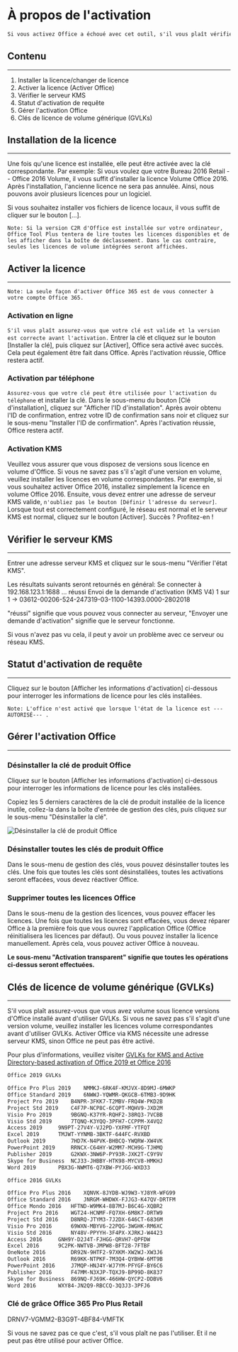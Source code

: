 # À propos de l'activation

```txt
Si vous activez Office a échoué avec cet outil, s'il vous plaît vérifier votre opération d'abord (Il ya des étapes dans les instructions ci-dessous). Si le problème existe toujours, s'il vous plaît essayer de vérifier votre système d'exploitation. Après l'activation réussie, tout est prêt à partir.
```

## Contenu

---

1. Installer la licence/changer de licence
2. Activer la licence (Activer Office)
3. Vérifier le serveur KMS
4. Statut d'activation de requête
5. Gérer l'activation Office
6. Clés de licence de volume générique (GVLKs)

## Installation de la licence

---

Une fois qu'une licence est installée, elle peut être activée avec la clé correspondante.
Par exemple: Si vous voulez que votre Bureau 2016 Retail -- Office 2016 Volume, il vous suffit d'installer la licence Volume Office 2016.
Après l'installation, l'ancienne licence ne sera pas annulée. Ainsi, nous pouvons avoir plusieurs licences pour un logiciel.

Si vous souhaitez installer vos fichiers de licence locaux, il vous suffit de cliquer sur le bouton [...].

`Note: Si la version C2R d'Office est installée sur votre ordinateur, Office Tool Plus tentera de lire toutes les licences disponibles et de les afficher dans la boîte de déclassement. Dans le cas contraire, seules les licences de volume intégrées seront affichées.`

## Activer la licence

---

`Note: La seule façon d'activer Office 365 est de vous connecter à votre compte Office 365.`

### Activation en ligne

`S'il vous plaît assurez-vous que votre clé est valide et la version est correcte avant l'activation.` Entrer la clé et cliquez sur le bouton [Installer la clé], puis cliquez sur [Activer], Office sera activé avec succès. Cela peut également être fait dans Office.
Après l'activation réussie, Office restera actif.

### Activation par téléphone

`Assurez-vous que votre clé peut être utilisée pour l'activation du téléphone` et installer la clé. Dans le sous-menu du bouton [Clé d'installation], cliquez sur "Afficher l'ID d'installation". Après avoir obtenu l'ID de confirmation, entrez votre ID de confirmation sans noir et cliquez sur le sous-menu "Installer l'ID de confirmation".
Après l'activation réussie, Office restera actif.

### Activation KMS

Veuillez vous assurer que vous disposez de versions sous licence en volume d'Office. Si vous ne savez pas s'il s'agit d'une version en volume, veuillez installer les licences en volume correspondantes. Par exemple, si vous souhaitez activer Office 2016, installez simplement la licence en volume Office 2016. Ensuite, vous devez entrer une adresse de serveur KMS valide, `n'oubliez pas le bouton [Définir l'adresse du serveur]`. Lorsque tout est correctement configuré, le réseau est normal et le serveur KMS est normal, cliquez sur le bouton [Activer]. Succès ? Profitez-en !

## Vérifier le serveur KMS

---

Entrer une adresse serveur KMS et cliquez sur le sous-menu "Vérifier l'état KMS".

Les résultats suivants seront retournés en général:
Se connecter à 192.168.123.1:1688 ... réussi
Envoi de la demande d'activation (KMS V4) 1 sur 1  -> 03612-00206-524-247319-03-1100-14393.0000-2802018

"réussi" signifie que vous pouvez vous connecter au serveur, "Envoyer une demande d'activation" signifie que le serveur fonctionne.

Si vous n'avez pas vu cela, il peut y avoir un problème avec ce serveur ou réseau KMS.

## Statut d'activation de requête

---

Cliquez sur le bouton [Afficher les informations d'activation] ci-dessous pour interroger les informations de licence pour les clés installées.

`Note: L'office n'est activé que lorsque l'état de la licence est ---AUTORISÉ--- .`

## Gérer l'activation Office

---

### Désinstaller la clé de produit Office

Cliquez sur le bouton [Afficher les informations d'activation] ci-dessous pour interroger les informations de licence pour les clés installées.

Copiez les 5 derniers caractères de la clé de produit installée de la licence inutile, collez-la dans la boîte d'entrée de gestion des clés, puis cliquez sur le sous-menu "Désinstaller la clé".

![Désinstaller la clé de produit Office](https://server.coolhub.top/OfficeTool/images/en-us/UninstallKey.png)

### Désinstaller toutes les clés de produit Office

Dans le sous-menu de gestion des clés, vous pouvez désinstaller toutes les clés.
Une fois que toutes les clés sont désinstallées, toutes les activations seront effacées, vous devez réactiver Office.

### Supprimer toutes les licences Office

Dans le sous-menu de la gestion des licences, vous pouvez effacer les licences.
Une fois que toutes les licences sont effacées, vous devez réparer Office à la première fois que vous ouvrez l'application Office (Office réinitialisera les licences par défaut).
Ou vous pouvez installer la licence manuellement. Après cela, vous pouvez activer Office à nouveau.

**Le sous-menu "Activation transparent" signifie que toutes les opérations ci-dessus seront effectuées.**

## Clés de licence de volume générique (GVLKs)

---

S'il vous plaît assurez-vous que vous avez volume sous licence versions d'Office installé avant d'utiliser GVLKs.
Si vous ne savez pas s'il s'agit d'une version volume, veuillez installer les licences volume correspondantes avant d'utiliser GVLKs.
Activer Office via KMS nécessite une adresse serveur KMS, sinon Office ne peut pas être activé.

Pour plus d'informations, veuillez visiter [GVLKs for KMS and Active Directory-based activation of Office 2019 et Office 2016](https://docs.microsoft.com/fr-fr/DeployOffice/vlactivation/gvlks)

```txt
Office 2019 GVLKs

Office Pro Plus 2019	NMMKJ-6RK4F-KMJVX-8D9MJ-6MWKP
Office Standard 2019	6NWWJ-YQWMR-QKGCB-6TMB3-9D9HK
Project Pro 2019	B4NPR-3FKK7-T2MBV-FRQ4W-PKD2B
Project Std 2019	C4F7P-NCP8C-6CQPT-MQHV9-JXD2M
Visio Pro 2019		9BGNQ-K37YR-RQHF2-38RQ3-7VCBB
Visio Std 2019		7TQNQ-K3YQQ-3PFH7-CCPPM-X4VQ2
Access 2019		9N9PT-27V4Y-VJ2PD-YXFMF-YTFQT
Excel 2019		TMJWT-YYNMB-3BKTF-644FC-RVXBD
Outlook 2019		7HD7K-N4PVK-BHBCQ-YWQRW-XW4VK
PowerPoint 2019		RRNCX-C64HY-W2MM7-MCH9G-TJHMQ
Publisher 2019		G2KWX-3NW6P-PY93R-JXK2T-C9Y9V
Skype for Business	NCJ33-JHBBY-HTK98-MYCV8-HMKHJ
Word 2019		PBX3G-NWMT6-Q7XBW-PYJGG-WXD33

Office 2016 GVLKs

Office Pro Plus 2016	XQNVK-8JYDB-WJ9W3-YJ8YR-WFG99
Office Standard 2016	JNRGM-WHDWX-FJJG3-K47QV-DRTFM
Office Mondo 2016	HFTND-W9MK4-8B7MJ-B6C4G-XQBR2
Project Pro 2016	WGT24-HCNMF-FQ7XH-6M8K7-DRTW9
Project Std 2016	D8NRQ-JTYM3-7J2DX-646CT-6836M
Visio Pro 2016		69WXN-MBYV6-22PQG-3WGHK-RM6XC
Visio Std 2016		NY48V-PPYYH-3F4PX-XJRKJ-W4423
Access 2016		GNH9Y-D2J4T-FJHGG-QRVH7-QPFDW
Excel 2016		9C2PK-NWTVB-JMPW8-BFT28-7FTBF
OneNote 2016		DR92N-9HTF2-97XKM-XW2WJ-XW3J6
Outlook 2016		R69KK-NTPKF-7M3Q4-QYBHW-6MT9B
PowerPoint 2016		J7MQP-HNJ4Y-WJ7YM-PFYGF-BY6C6
Publisher 2016		F47MM-N3XJP-TQXJ9-BP99D-8K837
Skype for Business	869NQ-FJ69K-466HW-QYCP2-DDBV6
Word 2016		WXY84-JN2Q9-RBCCQ-3Q3J3-3PFJ6
```

### Clé de grâce Office 365 Pro Plus Retail

DRNV7-VGMM2-B3G9T-4BF84-VMFTK

Si vous ne savez pas ce que c'est, s'il vous plaît ne pas l'utiliser. Et il ne peut pas être utilisé pour activer Office.
